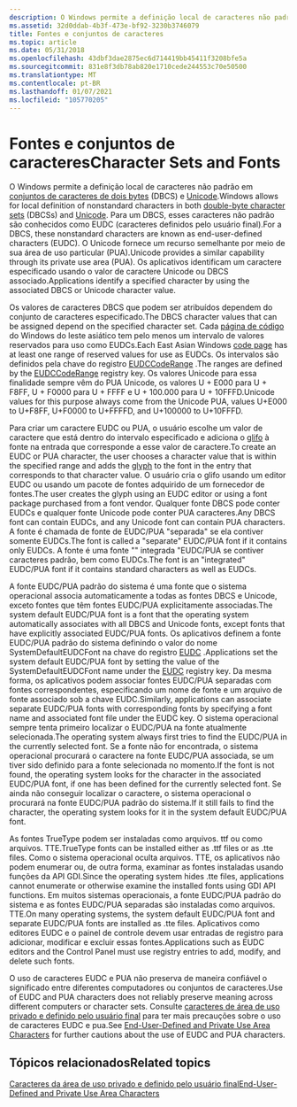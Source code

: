 ```yaml
---
description: O Windows permite a definição local de caracteres não padrão em conjuntos de caracteres de dois bytes (DBCS) e Unicode.
ms.assetid: 32d0ddab-4b3f-473e-bf92-3230b3746079
title: Fontes e conjuntos de caracteres
ms.topic: article
ms.date: 05/31/2018
ms.openlocfilehash: 43dbf3dae2875ec6d714419bb45411f3208bfe5a
ms.sourcegitcommit: 831e8f3db78ab820e1710cede244553c70e50500
ms.translationtype: MT
ms.contentlocale: pt-BR
ms.lasthandoff: 01/07/2021
ms.locfileid: "105770205"
---
```

# <a name="character-sets-and-fonts"></a><span data-ttu-id="386ea-103">Fontes e conjuntos de caracteres</span><span class="sxs-lookup"><span data-stu-id="386ea-103">Character Sets and Fonts</span></span>

<span data-ttu-id="386ea-104">O Windows permite a definição local de caracteres não padrão em [conjuntos de caracteres de dois bytes](double-byte-character-sets.md) (DBCS) e [Unicode](unicode.md).</span><span class="sxs-lookup"><span data-stu-id="386ea-104">Windows allows for local definition of nonstandard characters in both [double-byte character sets](double-byte-character-sets.md) (DBCSs) and [Unicode](unicode.md).</span></span> <span data-ttu-id="386ea-105">Para um DBCS, esses caracteres não padrão são conhecidos como EUDC (caracteres definidos pelo usuário final).</span><span class="sxs-lookup"><span data-stu-id="386ea-105">For a DBCS, these nonstandard characters are known as end-user-defined characters (EUDC).</span></span> <span data-ttu-id="386ea-106">O Unicode fornece um recurso semelhante por meio de sua área de uso particular (PUA).</span><span class="sxs-lookup"><span data-stu-id="386ea-106">Unicode provides a similar capability through its private use area (PUA).</span></span> <span data-ttu-id="386ea-107">Os aplicativos identificam um caractere especificado usando o valor de caractere Unicode ou DBCS associado.</span><span class="sxs-lookup"><span data-stu-id="386ea-107">Applications identify a specified character by using the associated DBCS or Unicode character value.</span></span>

<span data-ttu-id="386ea-108">Os valores de caracteres DBCS que podem ser atribuídos dependem do conjunto de caracteres especificado.</span><span class="sxs-lookup"><span data-stu-id="386ea-108">The DBCS character values that can be assigned depend on the specified character set.</span></span> <span data-ttu-id="386ea-109">Cada [página de código](code-pages.md) do Windows do leste asiático tem pelo menos um intervalo de valores reservados para uso como EUDCs.</span><span class="sxs-lookup"><span data-stu-id="386ea-109">Each East Asian Windows [code page](code-pages.md) has at least one range of reserved values for use as EUDCs.</span></span> <span data-ttu-id="386ea-110">Os intervalos são definidos pela chave do registro [EUDCCodeRange](eudccoderange.md) .</span><span class="sxs-lookup"><span data-stu-id="386ea-110">The ranges are defined by the [EUDCCodeRange](eudccoderange.md) registry key.</span></span> <span data-ttu-id="386ea-111">Os valores Unicode para essa finalidade sempre vêm do PUA Unicode, os valores U + E000 para U + F8FF, U + F0000 para U + FFFF e U + 100.000 para U + 10FFFD.</span><span class="sxs-lookup"><span data-stu-id="386ea-111">Unicode values for this purpose always come from the Unicode PUA, values U+E000 to U+F8FF, U+F0000 to U+FFFFD, and U+100000 to U+10FFFD.</span></span>

<span data-ttu-id="386ea-112">Para criar um caractere EUDC ou PUA, o usuário escolhe um valor de caractere que está dentro do intervalo especificado e adiciona o [glifo](uniscribe-glossary.md) à fonte na entrada que corresponde a esse valor de caractere.</span><span class="sxs-lookup"><span data-stu-id="386ea-112">To create an EUDC or PUA character, the user chooses a character value that is within the specified range and adds the [glyph](uniscribe-glossary.md) to the font in the entry that corresponds to that character value.</span></span> <span data-ttu-id="386ea-113">O usuário cria o glifo usando um editor EUDC ou usando um pacote de fontes adquirido de um fornecedor de fontes.</span><span class="sxs-lookup"><span data-stu-id="386ea-113">The user creates the glyph using an EUDC editor or using a font package purchased from a font vendor.</span></span> <span data-ttu-id="386ea-114">Qualquer fonte DBCS pode conter EUDCs e qualquer fonte Unicode pode conter PUA caracteres.</span><span class="sxs-lookup"><span data-stu-id="386ea-114">Any DBCS font can contain EUDCs, and any Unicode font can contain PUA characters.</span></span> <span data-ttu-id="386ea-115">A fonte é chamada de fonte de EUDC/PUA "separada" se ela contiver somente EUDCs.</span><span class="sxs-lookup"><span data-stu-id="386ea-115">The font is called a "separate" EUDC/PUA font if it contains only EUDCs.</span></span> <span data-ttu-id="386ea-116">A fonte é uma fonte "" integrada "EUDC/PUA se contiver caracteres padrão, bem como EUDCs.</span><span class="sxs-lookup"><span data-stu-id="386ea-116">The font is an "integrated" EUDC/PUA font if it contains standard characters as well as EUDCs.</span></span>

<span data-ttu-id="386ea-117">A fonte EUDC/PUA padrão do sistema é uma fonte que o sistema operacional associa automaticamente a todas as fontes DBCS e Unicode, exceto fontes que têm fontes EUDC/PUA explicitamente associadas.</span><span class="sxs-lookup"><span data-stu-id="386ea-117">The system default EUDC/PUA font is a font that the operating system automatically associates with all DBCS and Unicode fonts, except fonts that have explicitly associated EUDC/PUA fonts.</span></span> <span data-ttu-id="386ea-118">Os aplicativos definem a fonte EUDC/PUA padrão do sistema definindo o valor do nome SystemDefaultEUDCFont na chave do registro [EUDC](eudc.md) .</span><span class="sxs-lookup"><span data-stu-id="386ea-118">Applications set the system default EUDC/PUA font by setting the value of the SystemDefaultEUDCFont name under the [EUDC](eudc.md) registry key.</span></span> <span data-ttu-id="386ea-119">Da mesma forma, os aplicativos podem associar fontes EUDC/PUA separadas com fontes correspondentes, especificando um nome de fonte e um arquivo de fonte associado sob a chave EUDC.</span><span class="sxs-lookup"><span data-stu-id="386ea-119">Similarly, applications can associate separate EUDC/PUA fonts with corresponding fonts by specifying a font name and associated font file under the EUDC key.</span></span> <span data-ttu-id="386ea-120">O sistema operacional sempre tenta primeiro localizar o EUDC/PUA na fonte atualmente selecionada.</span><span class="sxs-lookup"><span data-stu-id="386ea-120">The operating system always first tries to find the EUDC/PUA in the currently selected font.</span></span> <span data-ttu-id="386ea-121">Se a fonte não for encontrada, o sistema operacional procurará o caractere na fonte EUDC/PUA associada, se um tiver sido definido para a fonte selecionada no momento.</span><span class="sxs-lookup"><span data-stu-id="386ea-121">If the font is not found, the operating system looks for the character in the associated EUDC/PUA font, if one has been defined for the currently selected font.</span></span> <span data-ttu-id="386ea-122">Se ainda não conseguir localizar o caractere, o sistema operacional o procurará na fonte EUDC/PUA padrão do sistema.</span><span class="sxs-lookup"><span data-stu-id="386ea-122">If it still fails to find the character, the operating system looks for it in the system default EUDC/PUA font.</span></span>

<span data-ttu-id="386ea-123">As fontes TrueType podem ser instaladas como arquivos. ttf ou como arquivos. TTE.</span><span class="sxs-lookup"><span data-stu-id="386ea-123">TrueType fonts can be installed either as .ttf files or as .tte files.</span></span> <span data-ttu-id="386ea-124">Como o sistema operacional oculta arquivos. TTE, os aplicativos não podem enumerar ou, de outra forma, examinar as fontes instaladas usando funções da API GDI.</span><span class="sxs-lookup"><span data-stu-id="386ea-124">Since the operating system hides .tte files, applications cannot enumerate or otherwise examine the installed fonts using GDI API functions.</span></span> <span data-ttu-id="386ea-125">Em muitos sistemas operacionais, a fonte EUDC/PUA padrão do sistema e as fontes EUDC/PUA separadas são instaladas como arquivos. TTE.</span><span class="sxs-lookup"><span data-stu-id="386ea-125">On many operating systems, the system default EUDC/PUA font and separate EUDC/PUA fonts are installed as .tte files.</span></span> <span data-ttu-id="386ea-126">Aplicativos como editores EUDC e o painel de controle devem usar entradas de registro para adicionar, modificar e excluir essas fontes.</span><span class="sxs-lookup"><span data-stu-id="386ea-126">Applications such as EUDC editors and the Control Panel must use registry entries to add, modify, and delete such fonts.</span></span>

<span data-ttu-id="386ea-127">O uso de caracteres EUDC e PUA não preserva de maneira confiável o significado entre diferentes computadores ou conjuntos de caracteres.</span><span class="sxs-lookup"><span data-stu-id="386ea-127">Use of EUDC and PUA characters does not reliably preserve meaning across different computers or character sets.</span></span> <span data-ttu-id="386ea-128">Consulte [caracteres de área de uso privado e definido pelo usuário final](end-user-defined-characters.md) para ter mais precauções sobre o uso de caracteres EUDC e pua.</span><span class="sxs-lookup"><span data-stu-id="386ea-128">See [End-User-Defined and Private Use Area Characters](end-user-defined-characters.md) for further cautions about the use of EUDC and PUA characters.</span></span>

## <a name="related-topics"></a><span data-ttu-id="386ea-129">Tópicos relacionados</span><span class="sxs-lookup"><span data-stu-id="386ea-129">Related topics</span></span>

<dl> <dt>

[<span data-ttu-id="386ea-130">Caracteres da área de uso privado e definido pelo usuário final</span><span class="sxs-lookup"><span data-stu-id="386ea-130">End-User-Defined and Private Use Area Characters</span></span>](end-user-defined-characters.md)
</dt> </dl>

 

 



